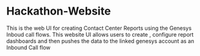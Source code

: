 # Hackathon-Website
This is the web UI for creating Contact Center Reports using the Genesys Inboud call flows. This website UI allows users to create , configure report dashboards and then pushes the data to the linked genesys account as an Inbound Call flow
